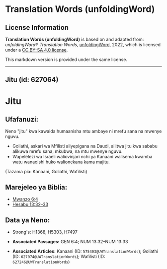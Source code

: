 # Translation Words (unfoldingWord)

## License Information

**Translation Words (unfoldingWord)** is based on and adapted from: _unfoldingWord® Translation Words_, [unfoldingWord](https://unfoldingword.org/utw), 2022, which is licensed under a [CC BY-SA 4.0 license](https://creativecommons.org/licenses/by-sa/4.0/legalcode.en).

This markdown version is provided under the same license.



--------------------------------

## Jitu (id: 627064)

Jitu
====

Ufafanuzi:
----------

Neno "jitu" kwa kawaida humaanisha mtu ambaye ni mrefu sana na mwenye nguvu.

* Goliathi, askari wa Mfilisti aliyepigana na Daudi, aliitwa jitu kwa sababu alikuwa mrefu sana, mkubwa, na mtu mwenye nguvu.
* Wapelelezi wa Israeli waliovinjari nchi ya Kanaani walisema kwamba watu wanaoishi huko walionekana kama majitu.

(Tazama pia: Kanaani, Goliathi, Wafilisti)

Marejeleo ya Biblia:
--------------------

* [Mwanzo 6:4](https://ref.ly/Gen6:4)
* [Hesabu 13:32–33](https://ref.ly/Num13:32-Num13:33)

Data ya Neno:
-------------

* Strong's: H1368, H5303, H7497

* **Associated Passages:** GEN 6:4; NUM 13:32–NUM 13:33
* **Associated Articles:** Kanaani (ID: `575403@UWTranslationWords`); Goliathi (ID: `627074@UWTranslationWords`); Wafilisti (ID: `627246@UWTranslationWords`)

